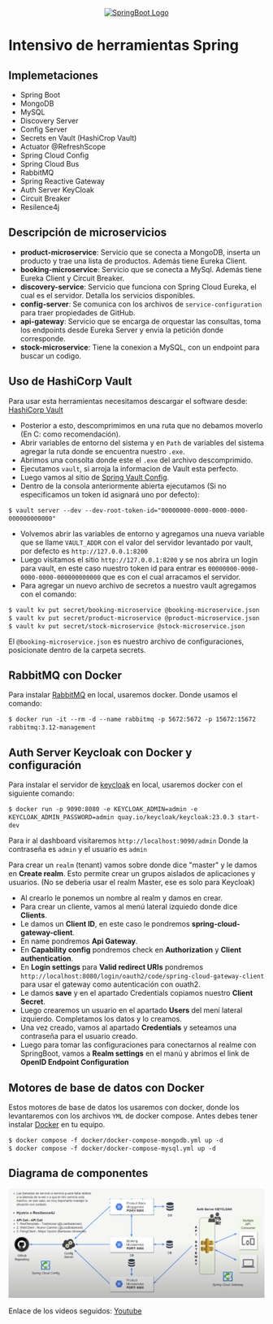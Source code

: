 
<p align="center">
  <a href="https://spring.io/projects/spring-boot/" target="blank"><img src="https://user-images.githubusercontent.com/33158051/103466606-760a4000-4d14-11eb-9941-2f3d00371471.png" width="500" alt="SpringBoot Logo" /></a>
</p>

# Intensivo de herramientas Spring

## Implemetaciones
- Spring Boot
- MongoDB
- MySQL
- Discovery Server
- Config Server
- Secrets en Vault (HashiCrop Vault)
- Actuator @RefreshScope
- Spring Cloud Config
- Spring Cloud Bus
- RabbitMQ
- Spring Reactive Gateway
- Auth Server KeyCloak
- Circuit Breaker
- Resilence4j

## Descripción de microservicios
- **product-microservice**: Servicio que se conecta a MongoDB, inserta un producto y trae una lista de productos. Además tiene Eureka Client.
- **booking-microservice**: Servicio que se conecta a MySql. Además tiene Eureka Client y Circuit Breaker.
- **discovery-service**: Servicio que funciona con Spring Cloud Eureka, el cual es el servidor. Detalla los servicios disponibles.
- **config-server**: Se comunica con los archivos de ```service-configuration``` para traer propiedades de GitHub.
- **api-gateway**: Servicio que se encarga de orquestar las consultas, toma los endpoints desde Eureka Server y envia la petición donde corresponde.
- **stock-microservice**: Tiene la conexion a MySQL, con un endpoint para buscar un codigo.

## Uso de HashiCorp Vault
Para usar esta herramientas necesitamos descargar el software desde: [HashiCorp Vault](https://developer.hashicorp.com/vault/install?product_intent=vault)

- Posterior a esto, descomprimimos en una ruta que no debamos moverlo (En C: como recomendación).
- Abrir variables de entorno del sistema y en ```Path``` de variables del sistema agregar la ruta donde se encuentra nuestro ```.exe```.
- Abrimos una consolta donde este el ```.exe``` del archivo descomprimido.
- Ejecutamos ```vault```, si arroja la informacion de Vault esta perfecto.
- Luego vamos al sitio de [Spring Vault Config](https://spring.io/guides/gs/vault-config/).
- Dentro de la consola anteriormente abierta ejecutamos (Si no especificamos un token id asignará uno por defecto):
```=bash
$ vault server --dev --dev-root-token-id="00000000-0000-0000-0000-000000000000"
```
- Volvemos abrir las variables de entorno y agregamos una nueva variable que se llame ```VAULT_ADDR``` con el valor del servidor levantado por vault, por defecto es ```http://127.0.0.1:8200```
- Luego visitamos el sitio ```http://127.0.0.1:8200``` y se nos abrira un login para vault, en este caso nuestro token id para entrar es ```00000000-0000-0000-0000-000000000000``` que es con el cual arracamos el servidor.
- Para agregar un nuevo archivo de secretos a nuestro vault agregamos con el comando:
```=bash
$ vault kv put secret/booking-microservice @booking-microservice.json
$ vault kv put secret/product-microservice @product-microservice.json
$ vault kv put secret/stock-microservice @stock-microservice.json
```
El ```@booking-microservice.json``` es nuestro archivo de configuraciones, posicionate dentro de la carpeta secrets.

## RabbitMQ con Docker
Para instalar [RabbitMQ](https://www.rabbitmq.com/download.html) en local, usaremos docker. Donde usamos el comando:
```=bash
$ docker run -it --rm -d --name rabbitmq -p 5672:5672 -p 15672:15672 rabbitmq:3.12-management
```

## Auth Server Keycloak con Docker y configuración
Para instalar el servidor de [keycloak](https://www.keycloak.org/getting-started/getting-started-docker) en local, usaremos docker con el siguiente comando:
```=bash
$ docker run -p 9090:8080 -e KEYCLOAK_ADMIN=admin -e KEYCLOAK_ADMIN_PASSWORD=admin quay.io/keycloak/keycloak:23.0.3 start-dev
```
Para ir al dashboard visitaremos ```http://localhost:9090/admin```
Donde la contraseña es ```admin``` y el usuario es ```admin```

Para crear un ```realm``` (tenant) vamos sobre donde dice "master" y le damos en **Create realm**. Esto permite crear un grupos aislados de aplicaciones y usuarios. (No se deberia usar el realm Master, ese es solo para Keycloak)

- Al crearlo le ponemos un nombre al realm y damos en crear.
- Para crear un cliente, vamos al menú lateral izquiedo donde dice **Clients**.
- Le damos un **Client ID**, en este caso le pondremos **spring-cloud-gateway-client**.
- En name pondremos **Api Gateway**.
- En **Capability config** pondremos check en **Authorization** y **Client authentication**.
- En **Login settings** para **Valid redirect URIs** pondremos ```http://localhost:8080/login/oauth2/code/spring-cloud-gateway-client``` para usar el gateway como autenticación con ouath2.
- Le damos **save** y en el apartado Credentials copiamos nuestro **Client Secret**.
- Luego crearemos un usuario en el apartado **Users** del mení lateral izquierdo. Completamos los datos y lo creamos.
- Una vez creado, vamos al apartado **Credentials** y seteamos una contraseña para el usuario creado.
- Luego para tomar las configuraciones para conectarnos al realme con SpringBoot, vamos a **Realm settings** en el manú y abrimos el link de **OpenID Endpoint Configuration**

## Motores de base de datos con Docker
Estos motores de base de datos los usaremos con docker, donde los levantaremos con los archivos ```YML``` de docker compose. Antes debes tener instalar [Docker](https://www.docker.com/products/docker-desktop/) en tu equipo.
```=bash
$ docker compose -f docker/docker-compose-mongodb.yml up -d
$ docker compose -f docker/docker-compose-mysql.yml up -d
```

## Diagrama de componentes
![Springboot](https://github.com/sorodriguezz/microservicios-springboot/blob/master/diagrama-springboot.png)

Enlace de los videos seguidos: [Youtube](https://www.youtube.com/watch?v=-ksmE3KoX9U&list=PL145AyWAbMDhwUbBL74s1D2ZV9EqBaQ1t)

